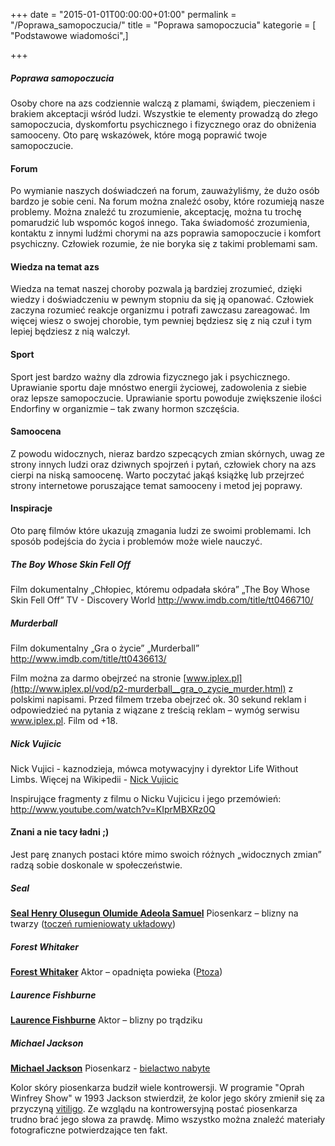 +++
date = "2015-01-01T00:00:00+01:00"
permalink = "/Poprawa_samopoczucia/"
title = "Poprawa samopoczucia"
kategorie = [ "Podstawowe wiadomości",]

+++

##### Poprawa samopoczucia

Osoby chore na azs codziennie walczą z plamami, świądem, pieczeniem i brakiem akceptacji wśród ludzi. Wszystkie te elementy prowadzą do złego samopoczucia, dyskomfortu psychicznego i fizycznego oraz do obniżenia samooceny. Oto parę wskazówek, które mogą poprawić twoje samopoczucie.

#### Forum

Po wymianie naszych doświadczeń na forum, zauważyliśmy, że dużo osób bardzo je sobie ceni. Na forum można znaleźć osoby, które rozumieją nasze problemy. Można znaleźć tu zrozumienie, akceptację, można tu trochę pomarudzić lub wspomóc kogoś innego. Taka świadomość zrozumienia, kontaktu z innymi ludźmi chorymi na azs poprawia samopoczucie i komfort psychiczny. Człowiek rozumie, że nie boryka się z takimi problemami sam.

#### Wiedza na temat azs

Wiedza na temat naszej choroby pozwala ją bardziej zrozumieć, dzięki wiedzy i doświadczeniu w pewnym stopniu da się ją opanować. Człowiek zaczyna rozumieć reakcje organizmu i potrafi zawczasu zareagować. Im więcej wiesz o swojej chorobie, tym pewniej będziesz się z nią czuł i tym lepiej będziesz z nią walczył.

#### Sport

Sport jest bardzo ważny dla zdrowia fizycznego jak i psychicznego. Uprawianie sportu daje mnóstwo energii życiowej, zadowolenia z siebie oraz lepsze samopoczucie. Uprawianie sportu powoduje zwiększenie ilości Endorfiny w organizmie – tak zwany hormon szczęścia.

#### Samoocena

Z powodu widocznych, nieraz bardzo szpecących zmian skórnych, uwag ze strony innych ludzi oraz dziwnych spojrzeń i pytań, człowiek chory na azs cierpi na niską samoocenę. Warto poczytać jakąś książkę lub przejrzeć strony internetowe poruszające temat samooceny i metod jej poprawy.

#### Inspiracje

Oto parę filmów które ukazują zmagania ludzi ze swoimi problemami. Ich sposób podejścia do życia i problemów może wiele nauczyć.

##### The Boy Whose Skin Fell Off

Film dokumentalny
„Chłopiec, któremu odpadała skóra”
„The Boy Whose Skin Fell Off”
TV - Discovery World
<http://www.imdb.com/title/tt0466710/>

##### Murderball

Film dokumentalny
„Gra o życie”
„Murderball”
<http://www.imdb.com/title/tt0436613/>

Film można za darmo obejrzeć na stronie [www.iplex.pl](http://www.iplex.pl/vod/p2-murderball__gra_o_zycie_murder.html) z polskimi napisami.
Przed filmem trzeba obejrzeć ok. 30 sekund reklam i odpowiedzieć na pytania z wiązane z treścią reklam – wymóg serwisu www.iplex.pl.
Film od +18.

##### Nick Vujicic

Nick Vujici - kaznodzieja, mówca motywacyjny i dyrektor Life Without Limbs. Więcej na Wikipedii - [Nick Vujicic](/atopedia/wikipedia:en:Nick_Vujicic "wikilink")

Inspirujące fragmenty z filmu o Nicku Vujicicu i jego przemówień: <http://www.youtube.com/watch?v=KIprMBXRz0Q>

#### Znani a nie tacy ładni ;)

Jest parę znanych postaci które mimo swoich różnych „widocznych zmian” radzą sobie doskonale w społeczeństwie.

##### Seal

**[Seal Henry Olusegun Olumide Adeola Samuel](http://pl.wikipedia.org/wiki/Seal_%28piosenkarz%29)**
Piosenkarz – blizny na twarzy ([toczeń rumieniowaty układowy](http://pl.wikipedia.org/wiki/Tocze%C5%84_rumieniowaty_uk%C5%82adowy))

##### Forest Whitaker

**[Forest Whitaker](http://pl.wikipedia.org/wiki/Forest_Whitaker)**
Aktor – opadnięta powieka ([Ptoza](http://pl.wikipedia.org/wiki/Ptoza))

##### Laurence Fishburne

**[Laurence Fishburne](http://pl.wikipedia.org/wiki/Laurence_Fishburne)**
Aktor – blizny po trądziku

##### Michael Jackson

**[Michael Jackson](http://pl.wikipedia.org/wiki/Michael_Jackson)**
Piosenkarz - [bielactwo nabyte](http://pl.wikipedia.org/wiki/Bielactwo_nabyte)

Kolor skóry piosenkarza budził wiele kontrowersji. W programie "Oprah Winfrey Show" w 1993 Jackson stwierdził, że kolor jego skóry zmienił się za przyczyną [vitiligo](http://pl.wikipedia.org/wiki/Bielactwo_nabyte). Ze wzglądu na kontrowersyjną postać piosenkarza trudno brać jego słowa za prawdę. Mimo wszystko można znaleźć materiały fotograficzne potwierdzające ten fakt.
